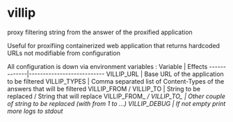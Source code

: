 # villip
proxy filtering string from the answer of the proxified application

Useful for proxifiing containerized web application that returns hardcoded URLs not modifiable from configuration

All configuration is down via environment variables :
Variable | Effects 
-------------|---------------------------
VILLIP_URL | Base URL of the application to be filtered
VILLIP_TYPES | Comma separated list of Content-Types of the answers that will be filtered
VILLIP_FROM / VILLIP_TO | String to be replaced / String that will replace
VILLIP_FROM_<i> / VILLIP_TO_<i> | Other couple of string to be replaced (with <i> from 1 to ...) 
VILLIP_DEBUG | If not empty print more logs to stdout 

